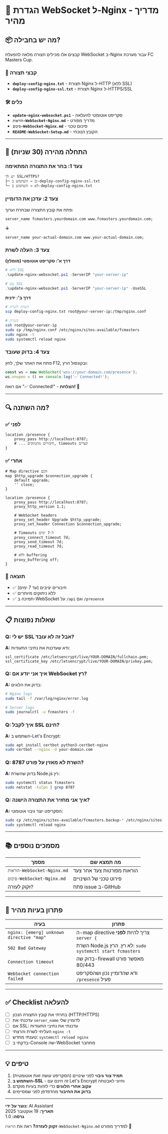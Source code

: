 # 🔌 הגדרת WebSocket ל-Nginx - מדריך מהיר

## 📦 מה יש בחבילה?

קבצים אלו מכילים תצורה מלאה להפעלת WebSocket ב-Nginx עבור מערכת FC Masters Cup.

### 📄 קבצי תצורה
- **`deploy-config-nginx.txt`** - תצורת Nginx ל-HTTP (ללא SSL)
- **`deploy-config-nginx-ssl.txt`** - תצורת Nginx ל-HTTPS/SSL

### 🛠️ כלים
- **`update-nginx-websocket.ps1`** - סקריפט אוטומטי להעלאה
- **`הוראות-WebSocket-Nginx.md`** - מדריך מפורט
- **`סיכום-WebSocket-Nginx.md`** - סיכום טכני
- **`README-WebSocket-Setup.md`** - הקובץ הנוכחי

---

## 🚀 התחלה מהירה (30 שניות)

### צעד 1: בחר את התצורה המתאימה

```
יש לך SSL/HTTPS? 
├─ כן → השתמש ב-deploy-config-nginx-ssl.txt
└─ לא → השתמש ב-deploy-config-nginx.txt
```

### צעד 2: עדכן את הדומיין

פתח את קובץ התצורה שבחרת וערוך:
```nginx
server_name fcmasters.yourdomain.com www.fcmasters.yourdomain.com;
```
**↓**
```nginx
server_name your-actual-domain.com www.your-actual-domain.com;
```

### צעד 3: העלה לשרת

**דרך א': סקריפט אוטומטי (מומלץ)**
```powershell
# ללא SSL
.\update-nginx-websocket.ps1 -ServerIP "your-server-ip"

# עם SSL
.\update-nginx-websocket.ps1 -ServerIP "your-server-ip" -UseSSL
```

**דרך ב': ידנית**
```bash
# העתק לשרת
scp deploy-config-nginx.txt root@your-server-ip:/tmp/nginx.conf

# בשרת
ssh root@your-server-ip
sudo cp /tmp/nginx.conf /etc/nginx/sites-available/fcmasters
sudo nginx -t
sudo systemctl reload nginx
```

### צעד 4: בדוק שעובד

פתח את האתר שלך, לחץ F12, ובקונסול הרץ:
```javascript
const ws = new WebSocket('wss://your-domain.com/presence');
ws.onopen = () => console.log('✅ Connected!');
```

אם רואה "✅ Connected!" - **הצלחת!** 🎉

---

## 🔍 מה השתנה?

### ✅ לפני
```nginx
location /presence {
    proxy_pass http://localhost:8787;
    # ... חיבורים מתנתקים, timeouts קצרים
}
```

### ✅ אחרי
```nginx
# Map directive חכם
map $http_upgrade $connection_upgrade {
    default upgrade;
    '' close;
}

location /presence {
    proxy_pass http://localhost:8787;
    proxy_http_version 1.1;
    
    # WebSocket headers
    proxy_set_header Upgrade $http_upgrade;
    proxy_set_header Connection $connection_upgrade;
    
    # Timeouts ל-7 ימים
    proxy_connect_timeout 7d;
    proxy_send_timeout 7d;
    proxy_read_timeout 7d;
    
    # ללא buffering
    proxy_buffering off;
}
```

### 🎯 תוצאה
- ✅ חיבורים יציבים (עד 7 ימים)
- ✅ ללא ניתוקים מיותרים
- ✅ תמיכה ב-WebSocket על `/api` וגם `/presence`

---

## 📋 שאלות נפוצות

### Q: יש לי SSL אבל זה לא עובד?
**A:** ודא שעדכנת את נתיבי התעודות:
```nginx
ssl_certificate /etc/letsencrypt/live/YOUR-DOMAIN/fullchain.pem;
ssl_certificate_key /etc/letsencrypt/live/YOUR-DOMAIN/privkey.pem;
```

### Q: איך אני יודע אם WebSocket רץ?
**A:** בדוק את הלוגים:
```bash
# Nginx logs
sudo tail -f /var/log/nginx/error.log

# Server logs
sudo journalctl -u fcmasters -f
```

### Q: איך לקבל SSL חינם?
**A:** השתמש ב-Let's Encrypt:
```bash
sudo apt install certbot python3-certbot-nginx
sudo certbot --nginx -d your-domain.com
```

### Q: השרת לא מאזין על פורט 8787?
**A:** בדוק שהשרת Node.js רץ:
```bash
sudo systemctl status fcmasters
sudo netstat -tulpn | grep 8787
```

### Q: איך אני מחזיר את התצורה הישנה?
**A:** הסקריפט יוצר גיבוי אוטומטי:
```bash
sudo cp /etc/nginx/sites-available/fcmasters.backup-* /etc/nginx/sites-available/fcmasters
sudo systemctl reload nginx
```

---

## 📚 מסמכים נוספים

| מסמך | מה תמצא שם |
|------|------------|
| `הוראות-WebSocket-Nginx.md` | הוראות מפורטות צעד אחר צעד |
| `סיכום-WebSocket-Nginx.md` | פירוט טכני של השינויים |
| זקוק לעזרה? | פתח issue ב-GitHub |

---

## 🔧 פתרון בעיות מהיר

| בעיה | פתרון |
|------|--------|
| `nginx: [emerg] unknown directive "map"` | ה-map directive צריך להיות **לפני** `server {` |
| `502 Bad Gateway` | השרת Node.js לא רץ. הרץ: `sudo systemctl start fcmasters` |
| `Connection timeout` | בדוק שה-firewall מאפשר פורט 80/443 |
| `WebSocket connection failed` | ודא שהדומיין נכון ושהסקריפט `/presence` פעיל |

---

## ✅ Checklist להעלאה

- [ ] בחרתי את קובץ התצורה הנכון (HTTP/HTTPS)
- [ ] עדכנתי את `server_name` לדומיין שלי
- [ ] אם SSL: עדכנתי את נתיבי התעודות
- [ ] העליתי לשרת והרצתי `nginx -t`
- [ ] טענתי מחדש: `systemctl reload nginx`
- [ ] בדקתי ב-Console שה-WebSocket מתחבר

---

## 💡 טיפים

1. **תמיד צור גיבוי** לפני שינויים (הסקריפט עושה זאת אוטומטית)
2. **השתמש ב-SSL** - זה חינם עם Let's Encrypt וחיוני לאבטחה
3. **עקוב אחרי הלוגים** כדי לזהות בעיות מוקדם
4. **בדוק את החיבור** מהדפדפן לפני שמסיימים

---

**נוצר על ידי:** AI Assistant  
**תאריך:** 19 אוקטובר 2025  
**גרסה:** 1.0

**זקוק לעזרה?** ראה את `הוראות-WebSocket-Nginx.md` למדריך מפורט 📖

